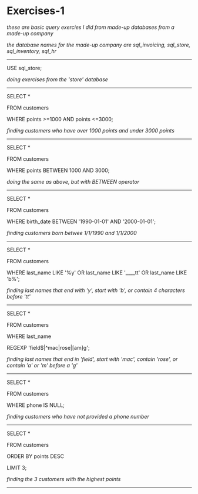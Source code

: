 # Exercises-1


*these are basic query exercies I did from made-up databases from a made-up company*

*the database names for the made-up company are sql_invoicing, sql_store, sql_inventory, sql_hr*

-------------------------------------------------------------------------------------------

USE sql_store;

*doing exercises from the 'store' database*

----------

SELECT * 

FROM customers

WHERE points >=1000 AND points <=3000;

*finding customers who have over 1000 points and under 3000 points*

-----------------

SELECT * 

FROM customers

WHERE points BETWEEN 1000 AND 3000;

*doing the same as above, but with BETWEEN operator*

--------------

SELECT * 

FROM customers

WHERE birth_date BETWEEN '1990-01-01' AND '2000-01-01';

*finding customers born betwee 1/1/1990 and 1/1/2000*

-----------

SELECT * 

FROM customers

WHERE last_name LIKE '%y' OR 
      last_name LIKE '____tt' OR 
      last_name LIKE 'b%';

*finding last names that end with 'y', start with 'b', or contain 4 characters before 'tt'*

--------------

SELECT * 

FROM customers

WHERE last_name 

REGEXP 'field$|^mac|rose|[am]g';

*finding last names that end in 'field', start with 'mac', contain 'rose', or contain 'a' or 'm' before a 'g'*

-------------------

SELECT * 

FROM customers

WHERE phone IS NULL;

*finding customers who have not provided a phone number*

----------------

SELECT * 

FROM customers

ORDER BY points DESC 

LIMIT 3;

*finding the 3 customers with the highest points*

-------------






